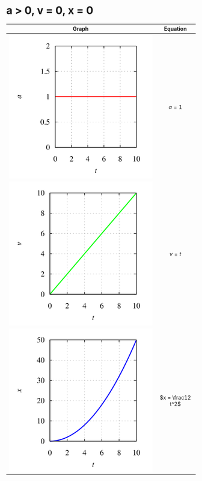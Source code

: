 # a > 0, v = 0, x = 0
Graph | Equation
:-: | :-:
![](nulm-xva-eqn-0-acc.svg) | $a = 1$
![](nulm-xva-eqn-0-vel.svg) | $v = t$
![](nulm-xva-eqn-0-pos.svg) | $x = \frac12 t^2$
